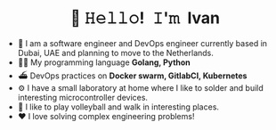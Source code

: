 <!-- Title -->
<h1 align="center" title="...and I'm happy to see you here :)">👋 𝙷𝚎𝚕𝚕𝚘! 𝙸'𝚖 Ivan</h1>

- 🔭 I am a software engineer and DevOps engineer currently based in Dubai, UAE and planning to move to the Netherlands. 
- 🧑‍💻 My programming language **Golang, Python**
- ⛴ DevOps practices on **Docker swarm, GitlabCI, Kubernetes**
- ⚙️ I have a small laboratory at home where I like to solder and build interesting microcontroller devices.
- 🏐 I like to play volleyball and walk in interesting places.
- ❤️ I love solving complex engineering problems!

